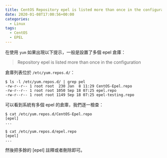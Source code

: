 ```yaml
---
title: CentOS Repository epel is listed more than once in the configuration
date: 2020-01-08T17:00:56+00:00
categories:
  - Linux
tags:
  - CentOS
  - EPEL
---
```


在使用 `yum` 如果出現以下提示，一般是設置了多個 epel 倉庫：

> Repository epel is listed more than once in the configuration

<!--more-->

倉庫列表位於 `/etc/yum.repos.d/`：

```shell
$ ls -l /etc/yum.repos.d/ | grep pel
-rw-r--r-- 1 root root  230 Jan  8 11:29 CentOS-Epel.repo
-rw-r--r-- 1 root root 1050 Sep 18 07:25 epel.repo
-rw-r--r-- 1 root root 1149 Sep 18 07:25 epel-testing.repo
```

可以看到系統有多個 epel 的倉庫，我們逐一檢查：

```shell
$ cat /etc/yum.repos.d/CentOS-Epel.repo
[epel]
...
```

```shell 
$ cat /etc/yum.repos.d/epel.repo
[epel]
...
```

然後把多餘的 [epel] 註釋或者刪除即可。
